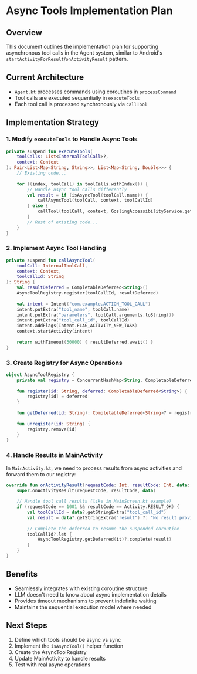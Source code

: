 # Async Tools Implementation Plan

## Overview
This document outlines the implementation plan for supporting asynchronous tool calls in the Agent system, similar to Android's `startActivityForResult`/`onActivityResult` pattern.

## Current Architecture
- `Agent.kt` processes commands using coroutines in `processCommand`
- Tool calls are executed sequentially in `executeTools` 
- Each tool call is processed synchronously via `callTool`

## Implementation Strategy

### 1. Modify `executeTools` to Handle Async Tools

```kotlin
private suspend fun executeTools(
    toolCalls: List<InternalToolCall>?,
    context: Context
): Pair<List<Map<String, String>>, List<Map<String, Double>>> {
    // Existing code...
    
    for ((index, toolCall) in toolCalls.withIndex()) {
        // Handle async tool calls differently
        val result = if (isAsyncTool(toolCall.name)) {
            callAsyncTool(toolCall, context, toolCallId)
        } else {
            callTool(toolCall, context, GoslingAccessibilityService.getInstance())
        }
        // Rest of existing code...
    }
}
```

### 2. Implement Async Tool Handling

```kotlin
private suspend fun callAsyncTool(
    toolCall: InternalToolCall,
    context: Context,
    toolCallId: String
): String {
    val resultDeferred = CompletableDeferred<String>()
    AsyncToolRegistry.register(toolCallId, resultDeferred)
    
    val intent = Intent("com.example.ACTION_TOOL_CALL")
    intent.putExtra("tool_name", toolCall.name)
    intent.putExtra("parameters", toolCall.arguments.toString())
    intent.putExtra("tool_call_id", toolCallId)
    intent.addFlags(Intent.FLAG_ACTIVITY_NEW_TASK)
    context.startActivity(intent)
    
    return withTimeout(30000) { resultDeferred.await() }
}
```

### 3. Create Registry for Async Operations

```kotlin
object AsyncToolRegistry {
    private val registry = ConcurrentHashMap<String, CompletableDeferred<String>>()
    
    fun register(id: String, deferred: CompletableDeferred<String>) {
        registry[id] = deferred
    }
    
    fun getDeferred(id: String): CompletableDeferred<String>? = registry[id]
    
    fun unregister(id: String) {
        registry.remove(id)
    }
}
```

### 4. Handle Results in MainActivity

In `MainActivity.kt`, we need to process results from async activities and forward them to our registry:

```kotlin
override fun onActivityResult(requestCode: Int, resultCode: Int, data: Intent?) {
    super.onActivityResult(requestCode, resultCode, data)
    
    // Handle tool call results (like in MainScreen.kt example)
    if (requestCode == 1001 && resultCode == Activity.RESULT_OK) {
        val toolCallId = data?.getStringExtra("tool_call_id")
        val result = data?.getStringExtra("result") ?: "No result provided"
        
        // Complete the deferred to resume the suspended coroutine
        toolCallId?.let {
            AsyncToolRegistry.getDeferred(it)?.complete(result)
        }
    }
}
```

## Benefits
- Seamlessly integrates with existing coroutine structure
- LLM doesn't need to know about async implementation details
- Provides timeout mechanisms to prevent indefinite waiting
- Maintains the sequential execution model where needed

## Next Steps
1. Define which tools should be async vs sync
2. Implement the `isAsyncTool()` helper function
3. Create the AsyncToolRegistry
4. Update MainActivity to handle results
5. Test with real async operations